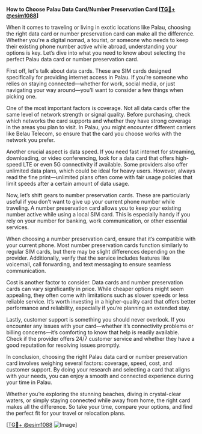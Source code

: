 **How to Choose Palau Data Card/Number Preservation Card [[TG💪+ @esim1088](https://t.me/s/esim1088)]**

When it comes to traveling or living in exotic locations like Palau, choosing the right data card or number preservation card can make all the difference. Whether you're a digital nomad, a tourist, or someone who needs to keep their existing phone number active while abroad, understanding your options is key. Let’s dive into what you need to know about selecting the perfect Palau data card or number preservation card.

First off, let's talk about data cards. These are SIM cards designed specifically for providing internet access in Palau. If you’re someone who relies on staying connected—whether for work, social media, or just navigating your way around—you’ll want to consider a few things when picking one. 

One of the most important factors is coverage. Not all data cards offer the same level of network strength or signal quality. Before purchasing, check which networks the card supports and whether they have strong coverage in the areas you plan to visit. In Palau, you might encounter different carriers like Belau Telecom, so ensure that the card you choose works with the network you prefer.

Another crucial aspect is data speed. If you need fast internet for streaming, downloading, or video conferencing, look for a data card that offers high-speed LTE or even 5G connectivity if available. Some providers also offer unlimited data plans, which could be ideal for heavy users. However, always read the fine print—unlimited plans often come with fair usage policies that limit speeds after a certain amount of data usage.

Now, let’s shift gears to number preservation cards. These are particularly useful if you don’t want to give up your current phone number while traveling. A number preservation card allows you to keep your existing number active while using a local SIM card. This is especially handy if you rely on your number for banking, work communication, or other essential services.

When choosing a number preservation card, ensure that it’s compatible with your current phone. Most number preservation cards function similarly to regular SIM cards, but there may be slight differences depending on the provider. Additionally, verify that the service includes features like voicemail, call forwarding, and text messaging to ensure seamless communication.

Cost is another factor to consider. Data cards and number preservation cards can vary significantly in price. While cheaper options might seem appealing, they often come with limitations such as slower speeds or less reliable service. It’s worth investing in a higher-quality card that offers better performance and reliability, especially if you’re planning an extended stay.

Lastly, customer support is something you should never overlook. If you encounter any issues with your card—whether it’s connectivity problems or billing concerns—it’s comforting to know that help is readily available. Check if the provider offers 24/7 customer service and whether they have a good reputation for resolving issues promptly.

In conclusion, choosing the right Palau data card or number preservation card involves weighing several factors: coverage, speed, cost, and customer support. By doing your research and selecting a card that aligns with your needs, you can enjoy a smooth and connected experience during your time in Palau.

Whether you’re exploring the stunning beaches, diving in crystal-clear waters, or simply staying connected while away from home, the right card makes all the difference. So take your time, compare your options, and find the perfect fit for your travel or relocation plans.

[[TG💪+ @esim1088](https://t.me/s/esim1088) ![Image](https://i.postimg.cc/Y0z9fWf4/image.png)]